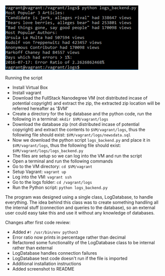 ![Screenshot](Screenshot.png)

Running the script
- Install Virtual Box
- Install vagrant
- Download the FullStack Nanodegree VM (not distributed incase of potential copyright) and extract the zip, the extracted zip location will be referred hereafter as '$VM'
- Create a directory for the log database and the python code, run the following in a terminal: ```mkdir $VM/vagrant/logs```
- Download the database zip (not distributed incase of potential copyright) and extract the contents to ```$VM/vagrant/logs```, thus the following file should exist: ```$VM/vagrant/logs/newsdata.sql```
- Now we download the python script ```logs_backend.py``` and place it in ```$VM/vagrant/logs```, thus the following file should exist: ```$VM/vagrant/logs/logs_backend.py```
- The files are setup so we can log into the VM and run the script
- Open a terminal and run the following commands
- Go to the VM directory: ```cd $VM/vagrant```
- Setup Vagrant: ```vagrant up```
- Log into the VM: ```vagrant ssh```
- Go to the logs folder: ```cd /vagrant/logs```
- Run the Python script: ```python logs_backend.py```

The program was designed using a single class, LogDatabase, to handle everything. The idea behind this class was to create something handling all the internal stuff (connection and queries to the database), so an external user could easy take this and use it without any knowledge of databases.

Changes after first code review:
- Added ```#! /usr/bin/env python3```
- Error ratio now prints in percentage rather than decimal
- Refactored some functionality of the LogDatabase class to be internal rather than external
- LogDatabase handles connection failures
- LogDatabase test code doesn't run if the file is imported
- Additional installation instructions
- Added screenshot to README